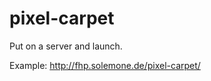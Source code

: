 pixel-carpet
============

Put on a server and launch.

Example: http://fhp.solemone.de/pixel-carpet/
